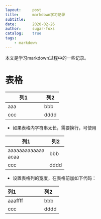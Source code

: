 ```yaml
---
layout:     post
title:      markdown学习记录
subtitle:   
date:       2020-02-26
author:     sugar-foxs
catalog: 	true
tags:
    - markdown
---
```


本文是学习markdown过程中的一些记录。

<!-- more -->

# 表格
| 列1 |  列2 |
| -- | -- |
|aaa | bbb |
|ccc | dddd |


- 如果表格内字符串太长，需要换行，可使用</br>

| 列1 |  列2 |
| -- | -- |
|aaaaaaaaaaaaa</br>acaa | bbb |
|ccc | dddd |

- 设置表格列的宽度，在表格前加如下代码：
<style> table th:first-of-type { width: 100px; } </style>
| 列1 |  列2 |
| :-- | :-- |
|aaaffff | bbb |
|ccc | dddd |


